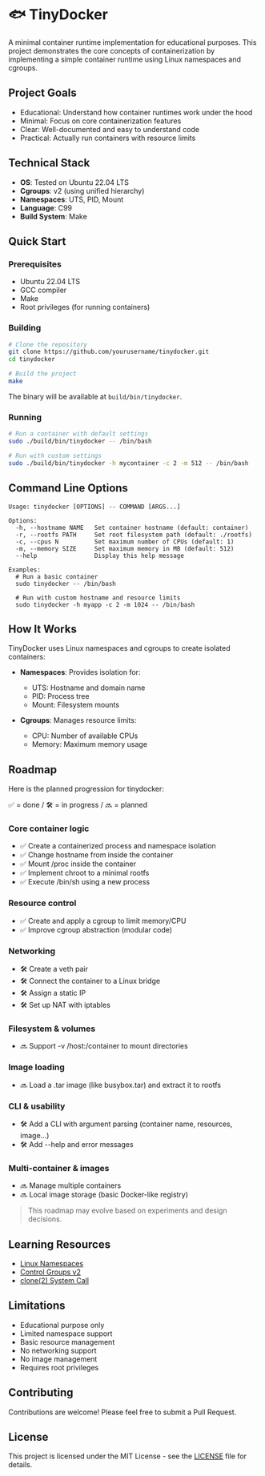 # 🐟 TinyDocker

A minimal container runtime implementation for educational purposes. This project demonstrates the core concepts of containerization by implementing a simple container runtime using Linux namespaces and cgroups.

## Project Goals

- Educational: Understand how container runtimes work under the hood
- Minimal: Focus on core containerization features
- Clear: Well-documented and easy to understand code
- Practical: Actually run containers with resource limits

## Technical Stack

- **OS**: Tested on Ubuntu 22.04 LTS
- **Cgroups**: v2 (using unified hierarchy)
- **Namespaces**: UTS, PID, Mount
- **Language**: C99
- **Build System**: Make

## Quick Start

### Prerequisites

- Ubuntu 22.04 LTS
- GCC compiler
- Make
- Root privileges (for running containers)

### Building

```bash
# Clone the repository
git clone https://github.com/yourusername/tinydocker.git
cd tinydocker

# Build the project
make
```

The binary will be available at `build/bin/tinydocker`.

### Running

```bash
# Run a container with default settings
sudo ./build/bin/tinydocker -- /bin/bash

# Run with custom settings
sudo ./build/bin/tinydocker -h mycontainer -c 2 -m 512 -- /bin/bash
```

## Command Line Options

```
Usage: tinydocker [OPTIONS] -- COMMAND [ARGS...]

Options:
  -h, --hostname NAME   Set container hostname (default: container)
  -r, --rootfs PATH     Set root filesystem path (default: ./rootfs)
  -c, --cpus N          Set maximum number of CPUs (default: 1)
  -m, --memory SIZE     Set maximum memory in MB (default: 512)
  --help                Display this help message

Examples:
  # Run a basic container
  sudo tinydocker -- /bin/bash

  # Run with custom hostname and resource limits
  sudo tinydocker -h myapp -c 2 -m 1024 -- /bin/bash
```

## How It Works

TinyDocker uses Linux namespaces and cgroups to create isolated containers:

- **Namespaces**: Provides isolation for:
  - UTS: Hostname and domain name
  - PID: Process tree
  - Mount: Filesystem mounts

- **Cgroups**: Manages resource limits:
  - CPU: Number of available CPUs
  - Memory: Maximum memory usage

## Roadmap

Here is the planned progression for tinydocker:

✅ = done / 🛠️ = in progress / 🔜 = planned

### Core container logic

- ✅ Create a containerized process and namespace isolation
- ✅ Change hostname from inside the container
- ✅ Mount /proc inside the container
- ✅ Implement chroot to a minimal rootfs
- ✅ Execute /bin/sh using a new process

### Resource control

- ✅ Create and apply a cgroup to limit memory/CPU
- ✅ Improve cgroup abstraction (modular code)

### Networking

- 🛠️ Create a veth pair
- 🛠️ Connect the container to a Linux bridge
- 🛠️ Assign a static IP
- 🛠️ Set up NAT with iptables

### Filesystem & volumes

- 🔜 Support -v /host:/container to mount directories

### Image loading

- 🔜 Load a .tar image (like busybox.tar) and extract it to rootfs

### CLI & usability

- 🛠️ Add a CLI with argument parsing (container name, resources, image...)
- 🛠️ Add --help and error messages

### Multi-container & images

- 🔜 Manage multiple containers
- 🔜 Local image storage (basic Docker-like registry)

> This roadmap may evolve based on experiments and design decisions.

## Learning Resources

- [Linux Namespaces](https://man7.org/linux/man-pages/man7/namespaces.7.html)
- [Control Groups v2](https://www.kernel.org/doc/html/latest/admin-guide/cgroup-v2.html)
- [clone(2) System Call](https://man7.org/linux/man-pages/man2/clone.2.html)

## Limitations

- Educational purpose only
- Limited namespace support
- Basic resource management
- No networking support
- No image management
- Requires root privileges

## Contributing

Contributions are welcome! Please feel free to submit a Pull Request.

## License

This project is licensed under the MIT License - see the [LICENSE](LICENSE) file for details.